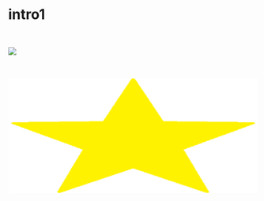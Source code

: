 # intro1

# ![](https://dispatch.cdnser.be/wp-content/uploads/2017/05/01946f981e26b702d658f6210fbc8810.jpg)

# [![](https://github.com/LEEJEONGIL/intro1/blob/master/sdf.png?raw=true)](https://youtu.be/PWDISJZr7Yc)
